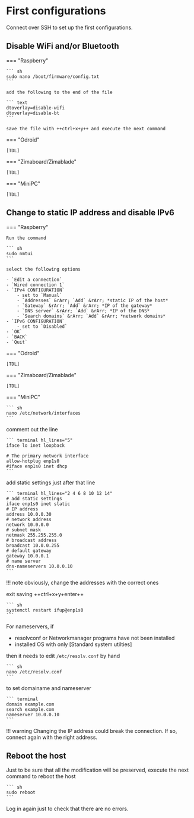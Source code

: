 # First configurations

Connect over SSH to set up the first configurations.

## Disable WiFi and/or Bluetooth

=== "Raspberry"

    ``` sh
    sudo nano /boot/firmware/config.txt
    ```

    add the following to the end of the file

    ``` text
    dtoverlay=disable-wifi
    dtoverlay=disable-bt
    ```

    save the file with ++ctrl+x+y++ and execute the next command

=== "Odroid"

    [TDL]

=== "Zimaboard/Zimablade"

    [TDL]

=== "MiniPC"

    [TDL]

## Change to static IP address and disable IPv6

=== "Raspberry"

    Run the command

    ``` sh
    sudo nmtui
    ```

    select the following options

    - `Edit a connection`
    - `Wired connection 1`
    - `IPv4 CONFIGURATION`
        - set to `Manual`
        - `Addresses` &rArr; `Add` &rArr; *static IP of the host*
        - `Gateway` &rArr; `Add` &rArr; *IP of the gateway*
        - `DNS server` &rArr; `Add` &rArr; *IP of the DNS*
        - `Search domains` &rArr; `Add` &rArr; *network domains*
    - `IPv6 CONFIGURATION`
        - set to `Disabled`
    - `OK`
    - `BACK`
    - `Quit`

=== "Odroid"

    [TDL]

=== "Zimaboard/Zimablade"

    [TDL]

=== "MiniPC"

    ``` sh
    nano /etc/network/interfaces
    ```

comment out the line

    ``` terminal hl_lines="5"
    iface lo inet loopback

    # The primary network interface
    allow-hotplug enp1s0
    #iface enp1s0 inet dhcp
    ```

add static settings just after that line

    ``` terminal hl_lines="2 4 6 8 10 12 14"
    # add static settings
    iface enp1s0 inet static
    # IP address
    address 10.0.0.30
    # network address
    network 10.0.0.0
    # subnet mask
    netmask 255.255.255.0
    # broadcast address
    broadcast 10.0.0.255
    # default gateway
    gateway 10.0.0.1
    # name server
    dns-nameservers 10.0.0.10
    ```

!!! note
    obviously, change the addresses with the correct ones

exit saving ++ctrl+x+y+enter++

    ``` sh
    systemctl restart ifup@enp1s0
    ```

For nameservers, if

- resolvconf or Networkmanager programs have not been installed
- installed OS with only [Standard system utilties]

 then it needs to edit `/etc/resolv.conf` by hand

    ``` sh
    nano /etc/resolv.conf
    ```

to set domainame and nameserver

    ``` terminal
    domain example.com
    search example.com
    nameserver 10.0.0.10
    ```

!!! warning
    Changing the IP address could break the connection. If so, connect again with the right address.

## Reboot the host

Just to be sure that all the modification will be preserved, execute the next command to reboot the host

    ``` sh
    sudo reboot
    ```

Log in again just to check that there are no errors.
